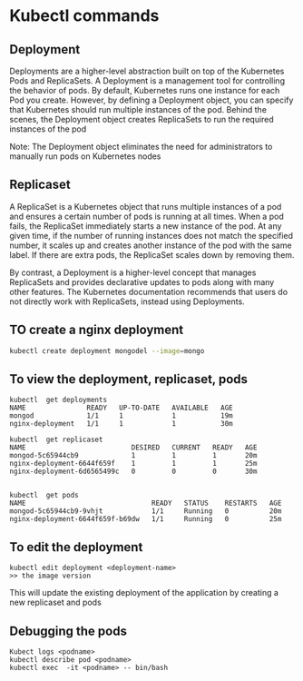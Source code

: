 # Kubectl commands


## Deployment 
Deployments are a higher-level abstraction built on top of the Kubernetes Pods and ReplicaSets.
A Deployment is a management tool for controlling the behavior of pods. By default, Kubernetes runs one instance for each Pod you create. However, by defining a Deployment object, you can specify that Kubernetes should run multiple instances of the pod. 
Behind the scenes, the Deployment object creates ReplicaSets to run the required instances of the pod

Note: The Deployment object eliminates the need for administrators to manually run pods on Kubernetes nodes


## Replicaset

A ReplicaSet is a Kubernetes object that runs multiple instances of a pod and ensures a certain number of pods is running at all times.
When a pod fails, the ReplicaSet immediately starts a new instance of the pod. At any given time, if the number of running instances does not match the specified number, it scales up and creates another instance of the pod with the same label. If there are extra pods, the ReplicaSet scales down by removing them.

By contrast, a Deployment is a higher-level concept that manages ReplicaSets and provides declarative updates to pods along with many other features. The Kubernetes documentation recommends that users do not directly work with ReplicaSets, instead using Deployments.

## TO create a nginx deployment
```bash
kubectl create deployment mongodel --image=mongo
```
## To view the deployment, replicaset, pods
```
kubectl  get deployments
NAME               READY   UP-TO-DATE   AVAILABLE   AGE
mongod             1/1     1            1           19m
nginx-deployment   1/1     1            1           30m

kubectl  get replicaset
NAME                          DESIRED   CURRENT   READY   AGE
mongod-5c65944cb9             1         1         1       20m
nginx-deployment-6644f659f    1         1         1       25m
nginx-deployment-6d6565499c   0         0         0       30m


kubectl  get pods
NAME                               READY   STATUS    RESTARTS   AGE
mongod-5c65944cb9-9vhjt            1/1     Running   0          20m
nginx-deployment-6644f659f-b69dw   1/1     Running   0          25m
```


## To edit the deployment
```
kubectl edit deployment <deployment-name>
>> the image version
```
This will update the existing deployment of the application by creating a new replicaset and pods


## Debugging the pods
```code
Kubect logs <podname>
kubectl describe pod <podname>
kubectl exec  -it <podname> -- bin/bash
```





